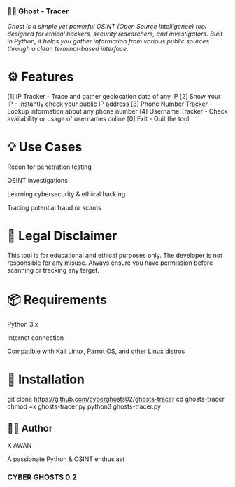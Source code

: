 ### 🕵️‍♂️ Ghost - Tracer
*Ghost is a simple yet powerful OSINT (Open Source Intelligence) tool designed for ethical hackers, security researchers, and investigators. Built in Python, it helps you gather information from various public sources through a clean terminal-based interface.*

# ⚙️ Features

[1] IP Tracker            - Trace and gather geolocation data of any IP
[2] Show Your IP          - Instantly check your public IP address
[3] Phone Number Tracker  - Lookup information about any phone number
[4] Username Tracker      - Check availability or usage of usernames online
[0] Exit                  - Quit the tool
# 💡 Use Cases
Recon for penetration testing

OSINT investigations

Learning cybersecurity & ethical hacking

Tracing potential fraud or scams

# 🔐 Legal Disclaimer
This tool is for educational and ethical purposes only. The developer is not responsible for any misuse. Always ensure you have permission before scanning or tracking any target.

# 📦 Requirements
Python 3.x

Internet connection

Compatible with Kali Linux, Parrot OS, and other Linux distros

# 🚀 Installation
git clone https://github.com/cyberghosts02/ghosts-tracer
cd ghosts-tracer
chmod +x ghosts-tracer.py
python3 ghosts-tracer.py
## 🧑‍💻 Author
X AWAN

A passionate Python & OSINT enthusiast


### CYBER GHOSTS 0.2
